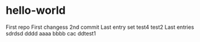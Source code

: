 # hello-world
First repo
First changess
2nd commit
Last entry set
test4
test2
Last entries
sdrdsd
dddd
aaaa
bbbb
cac
ddtest1
